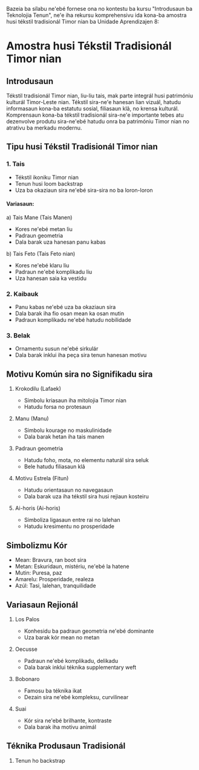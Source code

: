 Bazeia ba sílabu ne'ebé fornese ona no kontestu ba kursu "Introdusaun ba Teknolojia Tenun", ne'e iha rekursu komprehensivu ida kona-ba amostra husi tékstil tradisionál Timor nian ba Unidade Aprendizajen 8:

# Amostra husi Tékstil Tradisionál Timor nian

## Introdusaun
Tékstil tradisionál Timor nian, liu-liu tais, mak parte integrál husi patrimóniu kulturál Timor-Leste nian. Tékstil sira-ne'e hanesan lian vizuál, hatudu informasaun kona-ba estatutu sosial, filiasaun klã, no krensa kulturál. Komprensaun kona-ba tékstil tradisionál sira-ne'e importante tebes atu dezenvolve produtu sira-ne'ebé hatudu onra ba patrimóniu Timor nian no atrativu ba merkadu modernu.

## Tipu husi Tékstil Tradisionál Timor nian

### 1. Tais
- Tékstil ikoniku Timor nian
- Tenun husi loom backstrap
- Uza ba okaziaun sira ne'ebé sira-sira no ba loron-loron

#### Variasaun:
a) Tais Mane (Tais Manen)
   - Kores ne'ebé metan liu
   - Padraun geometria
   - Dala barak uza hanesan panu kabas

b) Tais Feto (Tais Feto nian)
   - Kores ne'ebé klaru liu
   - Padraun ne'ebé komplikadu liu
   - Uza hanesan saia ka vestidu

### 2. Kaibauk
- Panu kabas ne'ebé uza ba okaziaun sira
- Dala barak iha fio osan mean ka osan mutin
- Padraun komplikadu ne'ebé hatudu nobilidade

### 3. Belak
- Ornamentu susun ne'ebé sirkulár
- Dala barak inklui iha peça sira tenun hanesan motivu

## Motivu Komún sira no Signifikadu sira

1. Krokodilu (Lafaek)
   - Simbolu kriasaun iha mitolojia Timor nian
   - Hatudu forsa no protesaun

2. Manu (Manu)
   - Simbolu kourage no maskulinidade
   - Dala barak hetan iha tais manen

3. Padraun geometria
   - Hatudu foho, mota, no elementu naturál sira seluk
   - Bele hatudu filiasaun klã

4. Motivu Estrela (Fitun)
   - Hatudu orientasaun no navegasaun
   - Dala barak uza iha tékstil sira husi rejiaun kosteiru

5. Ai-horis (Ai-horis)
   - Simboliza ligasaun entre rai no lalehan
   - Hatudu kresimentu no prosperidade

## Simbolizmu Kór

- Mean: Bravura, ran boot sira
- Metan: Eskuridaun, mistériu, ne'ebé la hatene
- Mutin: Puresa, paz
- Amarelu: Prosperidade, realeza
- Azúl: Tasi, lalehan, tranquilidade

## Variasaun Rejionál

1. Los Palos
   - Konhesidu ba padraun geometria ne'ebé dominante
   - Uza barak kór mean no metan

2. Oecusse
   - Padraun ne'ebé komplikadu, delikadu
   - Dala barak inklui téknika supplementary weft

3. Bobonaro
   - Famosu ba téknika ikat
   - Dezain sira ne'ebé kompleksu, curvilinear

4. Suai
   - Kór sira ne'ebé brilhante, kontraste
   - Dala barak iha motivu animál

## Téknika Produsaun Tradisionál

1. Tenun ho backstrap